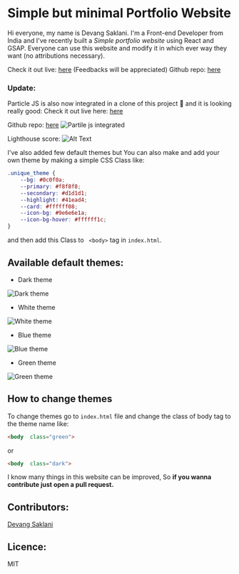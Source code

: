 # Simple but minimal Portfolio Website
  
Hi everyone, my name is Devang Saklani. I'm a Front-end Developer from India and I've recently built a *Simple portfolio website*  using React and GSAP.
Everyone can use this website and modify it in which ever way they want (no attributions necessary).

Check it out live: [here](https://devang47.github.io/simple-portfolio/) (Feedbacks will be appreciated) 
Github repo: [here](https://github.com/Devang47/simple-portfolio) 



### **Update**:
Particle JS is also now integrated in a clone of this project 🤩 and it is looking really good: 
Check it out live here: [here](https://devang47.github.io/simple-portfolio-with-particlejs/)

Github repo: [here](https://github.com/Devang47/simple-portfolio-with-particlejs/)
![Partile js integrated](https://dev-to-uploads.s3.amazonaws.com/uploads/articles/uizx33vysq87h70qwoks.png)




Lighthouse score:
![Alt Text](https://dev-to-uploads.s3.amazonaws.com/uploads/articles/8g2wd6hb4dl5wo61my87.png)

I've also added few default themes but You can also make and add your own theme by making a simple CSS Class like:

```CSS
.unique_theme {
	--bg: #0c0f0a;
	--primary: #f8f8f8;
	--secondary: #d1d1d1;
	--highlight: #41ead4;
	--card: #ffffff08;
	--icon-bg: #9e6e6e1a;
	--icon-bg-hover: #ffffff1c;
}
```

and then add this Class to ` <body>` tag in `index.html`.

  

## Available default themes:

- Dark theme

![Dark theme](https://drive.google.com/uc?id=19KnTSs3TE5Md9dgR_qy5-quKHl2EU1Bq)

- White theme

![White theme](https://drive.google.com/uc?id=1FxtgVYUmxu5kSuqQ9M-RPwr4rRBhNXgq)

- Blue theme

![Blue theme](https://drive.google.com/uc?id=1XxR9CQdua3AK9FlCgF80VqIieIZ7rQuU)

- Green theme

![Green theme](https://drive.google.com/uc?id=1i_4D5OsP6Ls_9PDuiZqR9SR8ESI0s4Zu)

## How to change themes

To change themes go to ` index.html ` file and change the class of body tag to the theme name like:

```html
<body  class="green">
```

or

```html
<body  class="dark">
```

I know many things in this website can be improved, So **if you wanna contribute just open a pull request.**

## Contributors:
[Devang Saklani](https://github.com/Devang47)

## Licence:
MIT

